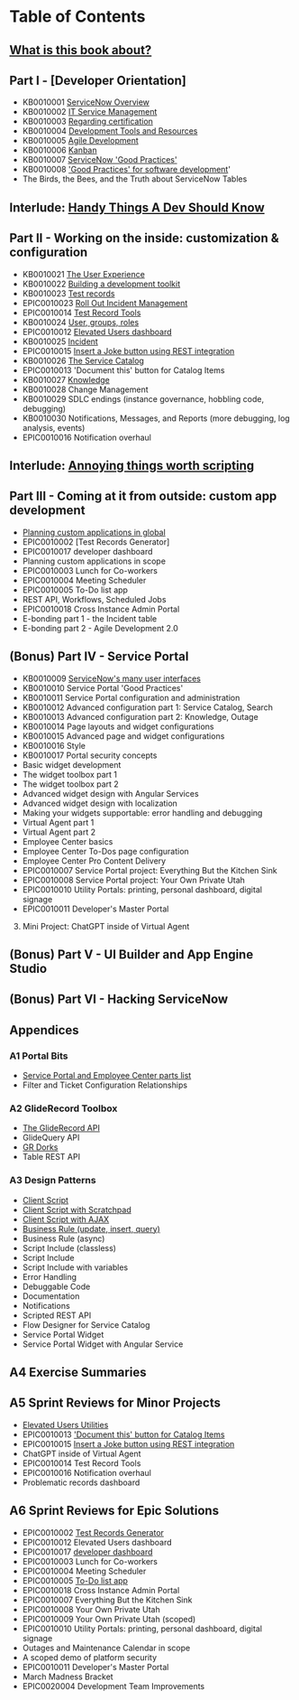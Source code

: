# Table of Contents

## [What is this book about?](ch00.md)

## Part I - [Developer Orientation]

* KB0010001 [ServiceNow Overview](KB0010001.md)
* KB0010002 [IT Service Management](KB0010002.md)
* KB0010003 [Regarding certification](KB0010003.md)
* KB0010004 [Development Tools and Resources](KB0010004.md)
* KB0010005 [Agile Development](KB0010005.md)
* KB0010006 [Kanban](KB0010006.md)
* KB0010007 [ServiceNow 'Good Practices'](KB0010007.md)
* KB0010008 ['Good Practices' for software development](KB0010008.md)'
* The Birds, the Bees, and the Truth about ServiceNow Tables

## Interlude: [Handy Things A Dev Should Know](KB0010019.md)

## Part II - Working on the inside: customization & configuration

* KB0010021 [The User Experience](KB0010021.md)
* KB0010022 [Building a development toolkit](KB0010022.md)
* KB0010023 [Test records](KB0010023.md)
* EPIC0010023 [Roll Out Incident Management](EPIC0010023.md)
* EPIC0010014 [Test Record Tools](EPIC0010014.md)
* KB0010024 [User, groups, roles](ch02_04.md)
* EPIC0010012 [Elevated Users dashboard](EPIC0010012.md)
* KB0010025 [Incident](KB0010025.md)
* EPIC0010015 [Insert a Joke button using REST integration](EPIC0010015.md)
* KB0010026 [The Service Catalog](ch02_07.md)
* EPIC0010013 'Document this' button for Catalog Items
* KB0010027 [Knowledge](ch02_09.md)
* KB0010028 Change Management
* KB0010029 SDLC endings (instance governance, hobbling code, debugging)
* KB0010030 Notifications, Messages, and Reports (more debugging, log analysis, events)
* EPIC0010016 Notification overhaul

## Interlude: [Annoying things worth scripting](KB0010031.md)

## Part III - Coming at it from outside: custom app development

* [Planning custom applications in global](ch03_01.md)
* EPIC0010002 [Test Records Generator]
* EPIC0010017 developer dashboard
* Planning custom applications in scope
* EPIC0010003 Lunch for Co-workers
* EPIC0010004 Meeting Scheduler
* EPIC0010005 To-Do list app
* REST API, Workflows, Scheduled Jobs
* EPIC0010018 Cross Instance Admin Portal
* E-bonding part 1 - the Incident table
* E-bonding part 2 - Agile Development 2.0

## (Bonus) Part IV - Service Portal
* KB0010009 [ServiceNow's many user interfaces](KB0010009.md)
* KB0010010 Service Portal 'Good Practices'
* KB0010011 Service Portal configuration and administration
* KB0010012 Advanced configuration part 1: Service Catalog, Search
* KB0010013 Advanced configuration part 2: Knowledge, Outage
* KB0010014 Page layouts and widget configurations
* KB0010015 Advanced page and widget configurations
* KB0010016 Style
* KB0010017 Portal security concepts
* Basic widget development
* The widget toolbox part 1
* The widget toolbox part 2
* Advanced widget design with Angular Services
* Advanced widget design with localization
* Making your widgets supportable: error handling and debugging
* Virtual Agent part 1
* Virtual Agent part 2
* Employee Center basics
* Employee Center To-Dos page configuration
* Employee Center Pro Content Delivery
* EPIC0010007 Service Portal project: Everything But the Kitchen Sink
* EPIC0010008 Service Portal project: Your Own Private Utah
* EPIC0010010 Utility Portals: printing, personal dashboard, digital signage
* EPIC0010011 Developer's Master Portal

03. Mini Project: ChatGPT inside of Virtual Agent

## (Bonus) Part V - UI Builder and App Engine Studio

## (Bonus) Part VI - Hacking ServiceNow

## Appendices

### A1 Portal Bits

* [Service Portal and Employee Center parts list](a1_01.md)
* Filter and Ticket Configuration Relationships

### A2 GlideRecord Toolbox

* [The GlideRecord API](a2_01.md)
* GlideQuery API
* [GR Dorks](a2_02.md)
* Table REST API

### A3 Design Patterns

* [Client Script](a3_01.md)
* [Client Script with Scratchpad](a3_02.md)
* [Client Script with AJAX](a3_03.md)
* [Business Rule (update, insert, query)](a3_04.md)
* Business Rule (async)
* Script Include (classless)
* Script Include 
* Script Include with variables
* Error Handling
* Debuggable Code
* Documentation
* Notifications
* Scripted REST API
* Flow Designer for Service Catalog
* Service Portal Widget
* Service Portal Widget with Angular Service


## A4 Exercise Summaries


## A5 Sprint Reviews for Minor Projects
* [Elevated Users Utilities](a5_01.md)
* EPIC0010013 ['Document this' button for Catalog Items](a5_02.md)
* EPIC0010015 [Insert a Joke button using REST integration](a5_03.md)
* ChatGPT inside of Virtual Agent
* EPIC0010014 Test Record Tools
* EPIC0010016 Notification overhaul
* Problematic records dashboard

## A6 Sprint Reviews for Epic Solutions
* EPIC0010002 [Test Records Generator](a6_01.md)
* EPIC0010012 Elevated Users dashboard
* EPIC0010017 [developer dashboard](a6_02.md)
* EPIC0010003 Lunch for Co-workers
* EPIC0010004 Meeting Scheduler
* EPIC0010005 [To-Do list app](a6_05.md)
* EPIC0010018 Cross Instance Admin Portal
* EPIC0010007 Everything But the Kitchen Sink
* EPIC0010008 Your Own Private Utah
* EPIC0010009 Your Own Private Utah (scoped)
* EPIC0010010 Utility Portals: printing, personal dashboard, digital signage
* Outages and Maintenance Calendar in scope
* A scoped demo of platform security
* EPIC0010011 Developer's Master Portal
* March Madness Bracket
* EPIC0020004 Development Team Improvements 


